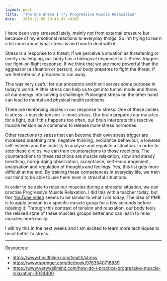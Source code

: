 ```yaml
---
layout: post
title:  "The One Where I Try Progressive Muscle Relaxation"
date:   2018-12-05 19:43:47 +0100
---
```


I have been very stressed lately, mainly not from external pressure but because of my emotional reactions to everyday things. So I'm trying to learn a bit more about what stress is and how to deal with it.

Stress is a response to a threat. If we perceive a situation as threatening or overly challenging, our body has a biological response to it. Stress triggers our fight-or-flight response: If we think that we are more powerful than the aggressor (a situation or person), our body prepares to fight the threat. If we feel inferior, it prepares to run away.

This was very useful for our ancestors and it still serves some purpose in today's world. A little stress can help us to get into tunnel mode and throw all our energy into solving a challenge. Prolonged stress on the other hand can lead to mental and physical health problems.

There are reinforcing circles in our response to stress. One of these circles is stress -> muscle tension -> more stress. Our brain prepares our muscles for a fight, but if this happens too often, our brain interprets this reactive muscle tension as a command to release more stress hormones.

Other reactions to stress that can become their own stress trigger are increased breathing rate, negative thinking, avoidance behaviour, a lowered self-esteem and the inability to analyse and regulate a situation. In order to stop these circles, we can train counteractions to those reactions. The counteractions to these reactions are muscle relaxation, slow and steady breathing, non-judging observation, acceptance, self-encouragement, analysation and regulation of thoughts and feelings. Yes, this list gets more difficult at the end. By training these competences in everyday life, we train our mind to be able to use them even in stressful situations.

In order to be able to relax our muscles during a stressful situation, we can practise Progressive Muscle Relaxation. I did this with a teacher today, but this [YouTube video](https://www.youtube.com/watch?v=86HUcX8ZtAk) seems to be similar to what I did today. The idea of PMR is to apply tension to a specific muscle group for a few seconds before relaxing it. Through this contrast of tension and relaxation, our body feels the relaxed state of these muscles groups better and can learn to relax muscles more easily.

I will try this in the next weeks and I am excited to learn more techniques to react better to stress.

---

Resources:
- <https://www.healthline.com/health/stress>
- <https://www.springer.com/de/book/9783540716839>
- <https://www.verywellmind.com/how-do-i-practice-progressive-muscle-relaxation-3024400>